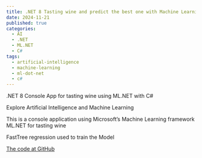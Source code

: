 ```yaml
---
title: .NET 8 Tasting wine and predict the best one with Machine Learning 
date: 2024-11-21
published: true
categories:
  - AI
  - .NET
  - ML.NET
  - C#
tags:
  - artificial-intelligence
  - machine-learning
  - ml-dot-net
  - c#
---
```


.NET 8 Console App for tasting wine using ML.NET with C#

Explore Artificial Intelligence and Machine Learning

This is a console application using Microsoft’s Machine Learning framework ML.NET for tasting wine

FastTree regression used to train the Model

<a href="https://github.com/persteenolsen/dotnet-8-wine-ml" target="_blank">The code at GitHub</a>





